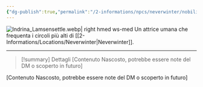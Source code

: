 ```yaml
---
{"dg-publish":true,"permalink":"/2-informations/npcs/neverwinter/nobili-rapiti/indrina-lamsensettle/","noteIcon":""}
---
```


![Indrina_Lamsensettle.webp| right hmed ws-med](/img/user/Assets/Indrina_Lamsensettle.webp)
Un attrice umana che frequenta i circoli più alti di [[2-Informations/Locations/Neverwinter\|Neverwinter]].

---

> [!summary]  Dettagli
> [Contenuto Nascosto, potrebbe essere note del DM o scoperto in futuro]

[Contenuto Nascosto, potrebbe essere note del DM o scoperto in futuro]